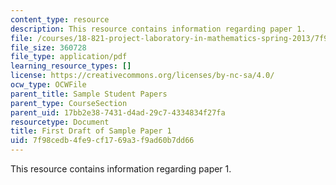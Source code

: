 ```yaml
---
content_type: resource
description: This resource contains information regarding paper 1.
file: /courses/18-821-project-laboratory-in-mathematics-spring-2013/7f98cedb4fe9cf1769a3f9ad60b7dd66_MIT18_821S13_paper1-first.pdf
file_size: 360728
file_type: application/pdf
learning_resource_types: []
license: https://creativecommons.org/licenses/by-nc-sa/4.0/
ocw_type: OCWFile
parent_title: Sample Student Papers
parent_type: CourseSection
parent_uid: 17bb2e38-7431-d4ad-29c7-4334834f27fa
resourcetype: Document
title: First Draft of Sample Paper 1
uid: 7f98cedb-4fe9-cf17-69a3-f9ad60b7dd66
---
```

This resource contains information regarding paper 1.